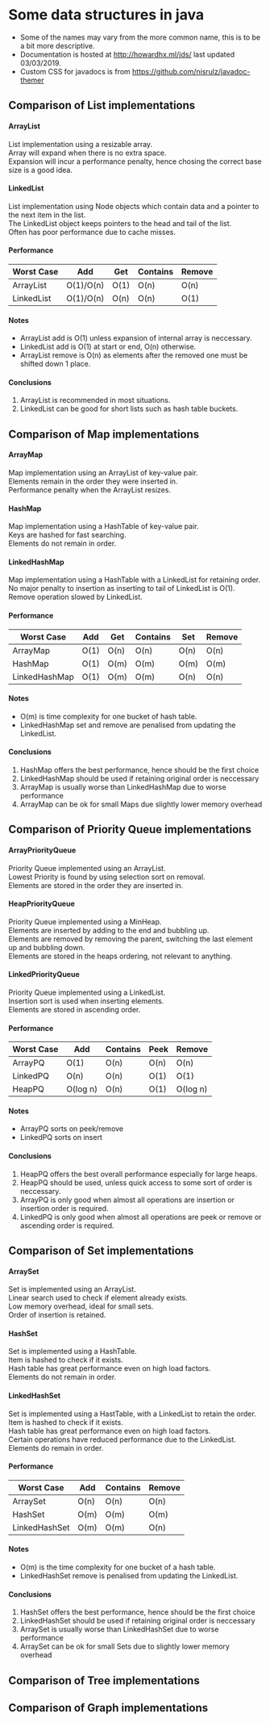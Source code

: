 # Some data structures in java
- Some of the names may vary from the more common name, this is to be a bit more descriptive.  
- Documentation is hosted at http://howardhx.ml/jds/ last updated 03/03/2019.  
- Custom CSS for javadocs is from https://github.com/nisrulz/javadoc-themer  
## Comparison of List implementations
#### ArrayList
List implementation using a resizable array.  
Array will expand when there is no extra space.  
Expansion will incur a performance penalty, hence chosing the correct base size is a good idea.  

#### LinkedList
List implementation using Node objects which contain data and a pointer to the next item in the list.  
The LinkedList object keeps pointers to the head and tail of the list.  
Often has poor performance due to cache misses.  

#### Performance
| Worst Case | Add       | Get  | Contains | Remove |
|------------|-----------|------|----------|--------|
| ArrayList  | O(1)/O(n) | O(1) | O(n)     | O(n)   |
| LinkedList | O(1)/O(n) | O(n) | O(n)     | O(1)   |

#### Notes
* ArrayList add is O(1) unless expansion of internal array is neccessary.  
* LinkedList add is O(1) at start or end, O(n) otherwise.  
* ArrayList remove is O(n) as elements after the removed one must be shifted down 1 place.

#### Conclusions
1. ArrayList is recommended in most situations.
2. LinkedList can be good for short lists such as hash table buckets.

## Comparison of Map implementations
#### ArrayMap
Map implementation using an ArrayList of key-value pair.  
Elements remain in the order they were inserted in.  
Performance penalty when the ArrayList resizes.  

#### HashMap
Map implementation using a HashTable of key-value pair.  
Keys are hashed for fast searching.  
Elements do not remain in order.  

#### LinkedHashMap
Map implementation using a HashTable with a LinkedList for retaining order.  
No major penalty to insertion as inserting to tail of LinkedList is O(1).  
Remove operation slowed by LinkedList.  

#### Performance
| Worst Case    | Add  | Get  | Contains | Set  | Remove |
|---------------|------|------|----------|------|--------|
| ArrayMap      | O(1) | O(n) | O(n)     | O(n) | O(n)   |
| HashMap       | O(1) | O(m) | O(m)     | O(m) | O(m)   |
| LinkedHashMap | O(1) | O(m) | O(m)     | O(n) | O(n)   |

#### Notes
* O(m) is time complexity for one bucket of hash table.  
* LinkedHashMap set and remove are penalised from updating the LinkedList.  

#### Conclusions
1. HashMap offers the best performance, hence should be the first choice  
2. LinkedHashMap should be used if retaining original order is neccessary  
3. ArrayMap is usually worse than LinkedHashMap due to worse performance  
4. ArrayMap can be ok for small Maps due slightly lower memory overhead  

## Comparison of Priority Queue implementations
#### ArrayPriorityQueue
Priority Queue implemented using an ArrayList.  
Lowest Priority is found by using selection sort on removal.  
Elements are stored in the order they are inserted in.

#### HeapPriorityQueue
Priority Queue implemented using a MinHeap.  
Elements are inserted by adding to the end and bubbling up.  
Elements are removed by removing the parent, switching the last element up and bubbling down.  
Elements are stored in the heaps ordering, not relevant to anything.  

#### LinkedPriorityQueue
Priority Queue implemented using a LinkedList.  
Insertion sort is used when inserting elements.  
Elements are stored in ascending order.  

#### Performance
| Worst Case | Add      | Contains | Peek | Remove   |
|------------|----------|----------|------|----------|
| ArrayPQ    | O(1)     | O(n)     | O(n) | O(n)     |
| LinkedPQ   | O(n)     | O(n)     | O(1) | O(1)     |
| HeapPQ     | O(log n) | O(n)     | O(1) | O(log n) |

#### Notes
* ArrayPQ sorts on peek/remove
* LinkedPQ sorts on insert

#### Conclusions
1. HeapPQ offers the best overall performance especially for large heaps.
2. HeapPQ should be used, unless quick access to some sort of order is neccessary.
3. ArrayPQ is only good when almost all operations are insertion or insertion order is required.
4. LinkedPQ is only good when almost all operations are peek or remove or ascending order is required.

## Comparison of Set implementations
#### ArraySet
Set is implemented using an ArrayList.  
Linear search used to check if element already exists.  
Low memory overhead, ideal for small sets.  
Order of insertion is retained.  

#### HashSet
Set is implemented using a HashTable.  
Item is hashed to check if it exists.  
Hash table has great performance even on high load factors.  
Elements do not remain in order.  

#### LinkedHashSet
Set is implemented using a HastTable, with a LinkedList to retain the order.  
Item is hashed to check if it exists.  
Hash table has great performance even on high load factors.  
Certain operations have reduced performance due to the LinkedList.  
Elements do remain in order.  

#### Performance
| Worst Case    | Add  | Contains | Remove |
|---------------|------|----------|--------|
| ArraySet      | O(n) | O(n)     | O(n)   |
| HashSet       | O(m) | O(m)     | O(m)   |
| LinkedHashSet | O(m) | O(m)     | O(n)   |

#### Notes
* O(m) is the time complexity for one bucket of a hash table.
* LinkedHashSet remove is penalised from updating the LinkedList.

#### Conclusions
1. HashSet offers the best performance, hence should be the first choice
2. LinkedHashSet should be used if retaining original order is neccessary
3. ArraySet is usually worse than LinkedHashSet due to worse performance
4. ArraySet can be ok for small Sets due to slightly lower memory overhead


## Comparison of Tree implementations
## Comparison of Graph implementations
